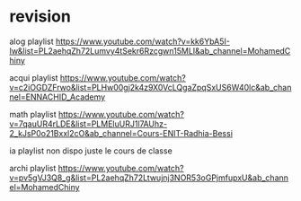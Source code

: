 # revision
alog 
playlist 
https://www.youtube.com/watch?v=kk6YbA5I-Iw&list=PL2aehqZh72Lumvy4tSekr6Rzcgwn15MLI&ab_channel=MohamedChiny

acqui
playlist
https://www.youtube.com/watch?v=c2iOGDZFrwo&list=PLHw00gj2k4z9X0VcLQgaZpqSxUS6W40lc&ab_channel=ENNACHID_Academy

math
playlist
https://www.youtube.com/watch?v=7qauUR4rLDE&list=PLMEluURJ1l7AUhz-2_kJsP0o21Bxxl2cO&ab_channel=Cours-ENIT-Radhia-Bessi

ia 
playlist non dispo 
juste le cours de classe 

archi 
playlist 
https://www.youtube.com/watch?v=pv5gVJ3Q8_g&list=PL2aehqZh72Ltwujnj3NOR53oGPjmfupxU&ab_channel=MohamedChiny

